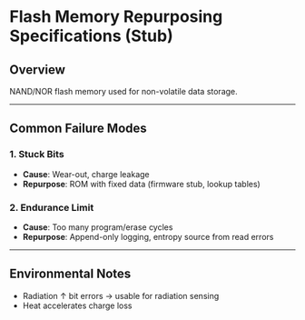 # Flash Memory Repurposing Specifications (Stub)

## Overview
NAND/NOR flash memory used for non-volatile data storage.

---

## Common Failure Modes

### 1. Stuck Bits
- **Cause**: Wear-out, charge leakage  
- **Repurpose**: ROM with fixed data (firmware stub, lookup tables)

### 2. Endurance Limit
- **Cause**: Too many program/erase cycles  
- **Repurpose**: Append-only logging, entropy source from read errors

---

## Environmental Notes
- Radiation ↑ bit errors → usable for radiation sensing  
- Heat accelerates charge loss
